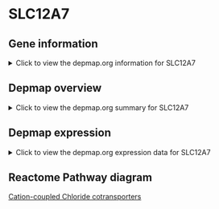 <h1>SLC12A7</h1>

<h2>Gene information</h2>
<details>
  <summary>Click to view the depmap.org information for SLC12A7</summary>
  <iframe src="https://depmap.org/portal/gene/SLC12A7?tab=about" style="border:none;width:100%;height:800px"></iframe>
</details>

<h2>Depmap overview</h2>
<details>
  <summary>Click to view the depmap.org summary for SLC12A7</summary>
  <iframe src="https://depmap.org/portal/gene/SLC12A7?tab=overview" style="border:none;width:100%;height:800px"></iframe>
</details>

<h2>Depmap expression</h2>
<details>
  <summary>Click to view the depmap.org expression data for SLC12A7</summary>
  <iframe src="https://depmap.org/portal/gene/SLC12A7?tab=characterization" style="border:none;width:100%;height:800px"></iframe>
</details>



<h2>Reactome Pathway diagram</h2>
<a href="https://reactome.org/PathwayBrowser/#/R-HSA-426117" target="_BLANK">Cation-coupled Chloride cotransporters</a>




